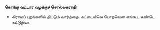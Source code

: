 **கொங்கு வட்டார வழக்குச் சொல்லகராதி**
- கிராமப் புறங்களில் திட்டும் வார்த்தை. கட்டையிலெ போறவென எங்கூட சண்டெ கட்டுறியா.

